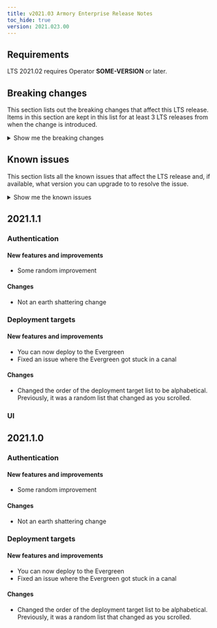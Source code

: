 ```yaml
---
title: v2021.03 Armory Enterprise Release Notes
toc_hide: true
version: 2021.023.00
---
```


## Requirements

LTS 2021.02 requires Operator **SOME-VERSION** or later.


## Breaking changes

This section lists out the breaking changes that affect this LTS release. Items in this section are kept in this list for at least 3 LTS releases from when the change is introduced.

<details><summary>Show me the breaking changes</summary>



</details>

## Known issues

This section lists all the known issues that affect the LTS release and, if available, what version you can upgrade to to resolve the issue.

<!--each known issue should be its own H3-->
<details><summary>Show me the known issues</summary>
<br>

#### Deploying to blob fails

If you try to deploy to blob during a full moon, the blob turns into a werewolf.

**Workaround**: Wait until it's not a full moon

**Affected versions**: 2021.1.x, 2021.2.0

**Fixed versions**: 2021.2.1

#### UI becomes unstable and sentient

If you do the hokey pokey while deploying an application, the UI scolds you for being silly.

**Workaround**: Ignore the scolding or stop doing the hokey pokey

**Affected versions**: 2021.01.x

**Fixed versions**: n/a

</details>

<!-- Each patch release will have its own h2 for features-->


## 2021.1.1

### Authentication

#### New features and improvements

- Some random improvement

#### Changes

- Not an earth shattering change

### Deployment targets

#### New features and improvements

- You can now deploy to the Evergreen
- Fixed an issue where the Evergreen got stuck in a canal

#### Changes

- Changed the order of the deployment target list to be alphabetical. Previously, it was a random list that changed as you scrolled.


### UI

## 2021.1.0

### Authentication

#### New features and improvements

- Some random improvement

#### Changes

- Not an earth shattering change

### Deployment targets

#### New features and improvements

- You can now deploy to the Evergreen
- Fixed an issue where the Evergreen got stuck in a canal

#### Changes

- Changed the order of the deployment target list to be alphabetical. Previously, it was a random list that changed as you scrolled.